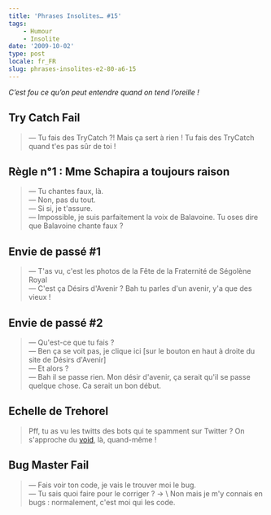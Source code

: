 ```yaml
---
title: 'Phrases Insolites… #15'
tags:
    - Humour
    - Insolite
date: '2009-10-02'
type: post
locale: fr_FR
slug: phrases-insolites-e2-80-a6-15
---
```


_C’est fou ce qu’on peut entendre quand on tend l’oreille&nbsp;!_

<!-- more -->

## Try Catch Fail

> — Tu fais des TryCatch&nbsp;?! Mais ça sert à rien&nbsp;! Tu fais des TryCatch quand t'es pas sûr de toi&nbsp;!

## Règle n°1&nbsp;: Mme Schapira a toujours raison

> — Tu chantes faux, là.  
> — Non, pas du tout.  
> — Si si, je t'assure.  
> — Impossible, je suis parfaitement la voix de Balavoine. Tu oses dire que Balavoine chante faux&nbsp;?

## Envie de passé #1

> — T'as vu, c'est les photos de la Fête de la Fraternité de Ségolène Royal  
> — C'est ça Désirs d'Avenir&nbsp;? Bah tu parles d'un avenir, y'a que des vieux&nbsp;!

## Envie de passé #2

> — Qu'est-ce que tu fais&nbsp;?  
> — Ben ça se voit pas, je clique ici [sur le bouton en haut à droite du site de Désirs d'Avenir]  
> — Et alors&nbsp;?  
> — Bah il se passe rien. Mon désir d'avenir, ça serait qu'il se passe quelque chose. Ca serait un bon début.

## Echelle de Trehorel

> Pff, tu as vu les twitts des bots qui te spamment sur Twitter&nbsp;? On s'approche du [void](http://desencyclopedie.wikia.com/wiki/Echelle_Trehorel#Niveau_6T_code_.22Void.22), là, quand-même&nbsp;!

## Bug Master Fail

> — Fais voir ton code, je vais le trouver moi le bug.  
> — Tu sais quoi faire pour le corriger&nbsp;?
> -> \ Non mais je m'y connais en bugs&nbsp;: normalement, c'est moi qui les code.
